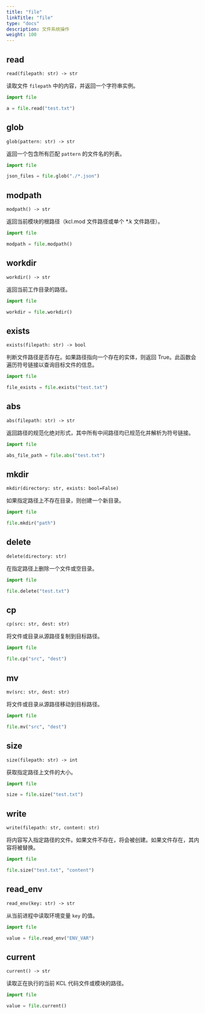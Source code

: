 ```yaml
---
title: "file"
linkTitle: "file"
type: "docs"
description: 文件系统操作
weight: 100
---
```


## read

`read(filepath: str) -> str`

读取文件 `filepath` 中的内容，并返回一个字符串实例。

```python
import file

a = file.read("test.txt")
```

## glob

`glob(pattern: str) -> str`

返回一个包含所有匹配 `pattern` 的文件名的列表。

```python
import file

json_files = file.glob("./*.json")
```

## modpath

`modpath() -> str`

返回当前模块的根路径（kcl.mod 文件路径或单个 \*.k 文件路径）。

```python
import file

modpath = file.modpath()
```

## workdir

`workdir() -> str`

返回当前工作目录的路径。

```python
import file

workdir = file.workdir()
```

## exists

`exists(filepath: str) -> bool`

判断文件路径是否存在。如果路径指向一个存在的实体，则返回 True。此函数会遍历符号链接以查询目标文件的信息。

```python
import file

file_exists = file.exists("test.txt")
```

## abs

`abs(filepath: str) -> str`

返回路径的规范化绝对形式，其中所有中间路径均已规范化并解析为符号链接。

```python
import file

abs_file_path = file.abs("test.txt")
```

## mkdir

`mkdir(directory: str, exists: bool=False)`

如果指定路径上不存在目录，则创建一个新目录。

```python
import file

file.mkdir("path")
```

## delete

`delete(directory: str)`

在指定路径上删除一个文件或空目录。

```python
import file

file.delete("test.txt")
```

## cp

`cp(src: str, dest: str)`

将文件或目录从源路径复制到目标路径。

```python
import file

file.cp("src", "dest")
```

## mv

`mv(src: str, dest: str)`

将文件或目录从源路径移动到目标路径。

```python
import file

file.mv("src", "dest")
```

## size

`size(filepath: str) -> int`

获取指定路径上文件的大小。

```python
import file

size = file.size("test.txt")
```

## write

`write(filepath: str, content: str)`

将内容写入指定路径的文件。如果文件不存在，将会被创建。如果文件存在，其内容将被替换。

```python
import file

file.size("test.txt", "content")
```

## read_env

`read_env(key: str) -> str`

从当前进程中读取环境变量 `key` 的值。

```python
import file

value = file.read_env("ENV_VAR")
```

## current

`current() -> str`

读取正在执行的当前 KCL 代码文件或模块的路径。

```python
import file

value = file.current()
```
